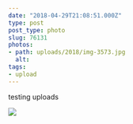 ```yaml
---
date: "2018-04-29T21:08:51.000Z"
type: post 
post_type: photo
slug: 76131
photos: 
- path: uploads/2018/img-3573.jpg
  alt: 
tags: 
- upload
---
```

testing uploads


![](/uploads/2018/img-3573.jpg)
